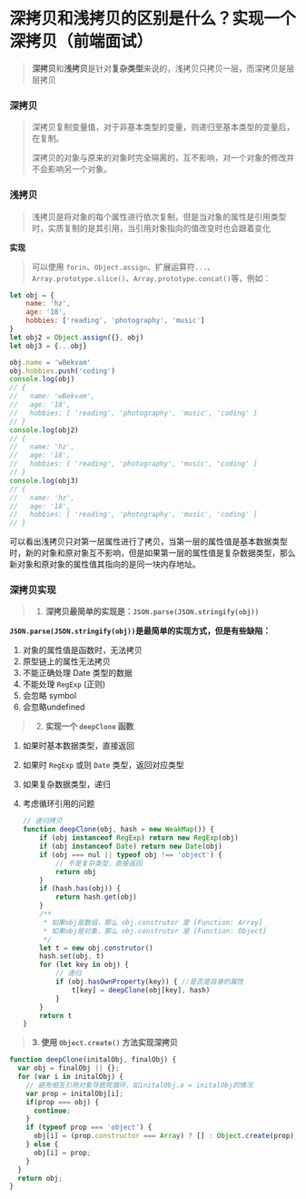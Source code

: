 # **深拷贝和浅拷贝的区别是什么？实现一个深拷贝**（前端面试）

> **深拷贝**和**浅拷贝**是针对**复杂类型**来说的，浅拷贝只拷贝一层，而深拷贝是层层拷贝

### 深拷贝

> 深拷贝复制变量值，对于非基本类型的变量，则递归至基本类型的变量后，在复制。
>
> 深拷贝的对象与原来的对象时完全隔离的，互不影响，对一个对象的修改并不会影响另一个对象。

### 浅拷贝

> 浅拷贝是将对象的每个属性进行依次复制，但是当对象的属性是引用类型时，实质复制的是其引用，当引用对象指向的值改变时也会跟着变化

**实现**

> 可以使用 `forin`、`Object.assign`、扩展运算符`...`、`Array.prototype.slice()`、`Array.prototype.concat()`等，例如：

```javascript
let obj = {
    name: 'hz',
    age: '18',
    hobbies: ['reading', 'photography', 'music']
}
let obj2 = Object.assign({}, obj)
let obj3 = {...obj}

obj.name = 'wBekvam'
obj.hobbies.push('coding')
console.log(obj)
// {
//   name: 'wBekvam',
//   age: '18',
//   hobbies: [ 'reading', 'photography', 'music', 'coding' ]
// }
console.log(obj2)
// {
//   name: 'hz',
//   age: '18',
//   hobbies: [ 'reading', 'photography', 'music', 'coding' ]
// }
console.log(obj3)
// {
//   name: 'hz',
//   age: '18',
//   hobbies: [ 'reading', 'photography', 'music', 'coding' ]
// }

```

可以看出浅拷贝只对第一层属性进行了拷贝，当第一层的属性值是基本数据类型时，新的对象和原对象互不影响，但是如果第一层的属性值是复杂数据类型，那么新对象和原对象的属性值其指向的是同一块内存地址。

### 深拷贝实现

> 1. **深拷贝最简单的实现是：`JSON.parse(JSON.stringify(obj))`**

**`JSON.parse(JSON.stringify(obj))`是最简单的实现方式，但是有些缺陷：**

1. 对象的属性值是函数时，无法拷贝
2. 原型链上的属性无法拷贝
3. 不能正确处理 Date 类型的数据
4. 不能处理 `RegExp` (正则)
5. 会忽略 symbol
6. 会忽略undefined

> 2. **实现一个 `deepClone` 函数**

1. 如果时基本数据类型，直接返回

2. 如果时 `RegExp` 或则 `Date` 类型，返回对应类型

3. 如果复杂数据类型，递归

4. 考虑循环引用的问题

   ```javascript
   // 递归拷贝
   function deepClone(obj, hash = new WeakMap()) { 
       if (obj instanceof RegExp) return new RegExp(obj)
       if (obj instanceof Date) return new Date(obj)
       if (obj === nul || typeof obj !== 'object') {
           // 不是复杂类型，直接返回
           return obj
       }
       if (hash.has(obj)) {
           return hash.get(obj)
       }
       /**
        * 如果obj是数组，那么 obj.construtor 是 [Function: Array]
        * 如果obj是对象，那么 obj.construtor 是 [Function: Object]
        */
       let t = new obj.construtor()
       hash.set(obj, t)
       for (let key in obj) {
           // 递归
           if (obj.hasOwnProperty(key)) { //是否是自身的属性
               t[key] = deepClone(obj[key], hash)
           }
       }
       return t
   }
   ```

> **3. 使用 `Object.create()` 方法实现深拷贝**

```javascript
function deepClone(initalObj, finalObj) {    
  var obj = finalObj || {};    
  for (var i in initalObj) {  
    // 避免相互引用对象导致死循环，如initalObj.a = initalObj的情况
    var prop = initalObj[i];        
    if(prop === obj) {            
      continue;
    }        
    if (typeof prop === 'object') {
      obj[i] = (prop.constructor === Array) ? [] : Object.create(prop);
    } else {
      obj[i] = prop;
    }
  }    
  return obj;
}
```

